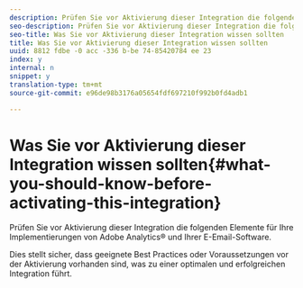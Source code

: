 ```yaml
---
description: Prüfen Sie vor Aktivierung dieser Integration die folgenden Elemente für Ihre Implementierungen von Adobe Analytics® und Ihrer E-Email-Software.
seo-description: Prüfen Sie vor Aktivierung dieser Integration die folgenden Elemente für Ihre Implementierungen von Adobe Analytics® und Ihrer E-Email-Software.
seo-title: Was Sie vor Aktivierung dieser Integration wissen sollten
title: Was Sie vor Aktivierung dieser Integration wissen sollten
uuid: 8812 fdbe -0 acc -336 b-be 74-85420784 ee 23
index: y
internal: n
snippet: y
translation-type: tm+mt
source-git-commit: e96de98b3176a05654fdf697210f992b0fd4adb1

---
```



# Was Sie vor Aktivierung dieser Integration wissen sollten{#what-you-should-know-before-activating-this-integration}

Prüfen Sie vor Aktivierung dieser Integration die folgenden Elemente für Ihre Implementierungen von Adobe Analytics® und Ihrer E-Email-Software.

Dies stellt sicher, dass geeignete Best Practices oder Voraussetzungen vor der Aktivierung vorhanden sind, was zu einer optimalen und erfolgreichen Integration führt.
